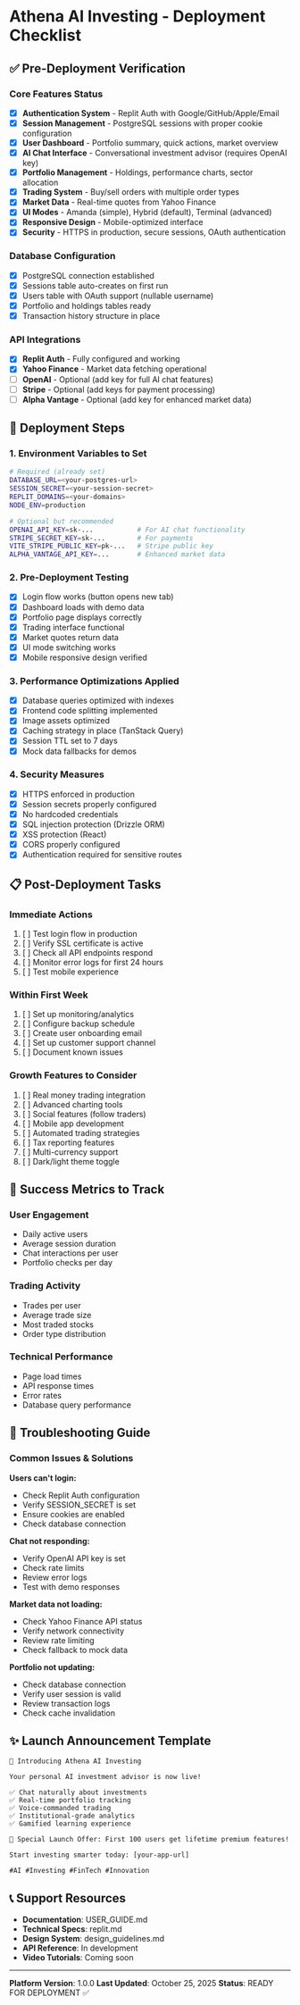 # Athena AI Investing - Deployment Checklist

## ✅ Pre-Deployment Verification

### Core Features Status
- [x] **Authentication System** - Replit Auth with Google/GitHub/Apple/Email
- [x] **Session Management** - PostgreSQL sessions with proper cookie configuration
- [x] **User Dashboard** - Portfolio summary, quick actions, market overview
- [x] **AI Chat Interface** - Conversational investment advisor (requires OpenAI key)
- [x] **Portfolio Management** - Holdings, performance charts, sector allocation
- [x] **Trading System** - Buy/sell orders with multiple order types
- [x] **Market Data** - Real-time quotes from Yahoo Finance
- [x] **UI Modes** - Amanda (simple), Hybrid (default), Terminal (advanced)
- [x] **Responsive Design** - Mobile-optimized interface
- [x] **Security** - HTTPS in production, secure sessions, OAuth authentication

### Database Configuration
- [x] PostgreSQL connection established
- [x] Sessions table auto-creates on first run
- [x] Users table with OAuth support (nullable username)
- [x] Portfolio and holdings tables ready
- [x] Transaction history structure in place

### API Integrations
- [x] **Replit Auth** - Fully configured and working
- [x] **Yahoo Finance** - Market data fetching operational
- [ ] **OpenAI** - Optional (add key for full AI chat features)
- [ ] **Stripe** - Optional (add keys for payment processing)
- [ ] **Alpha Vantage** - Optional (add key for enhanced market data)

## 🚀 Deployment Steps

### 1. Environment Variables to Set
```bash
# Required (already set)
DATABASE_URL=<your-postgres-url>
SESSION_SECRET=<your-session-secret>
REPLIT_DOMAINS=<your-domains>
NODE_ENV=production

# Optional but recommended
OPENAI_API_KEY=sk-...           # For AI chat functionality
STRIPE_SECRET_KEY=sk-...        # For payments
VITE_STRIPE_PUBLIC_KEY=pk-...   # Stripe public key
ALPHA_VANTAGE_API_KEY=...       # Enhanced market data
```

### 2. Pre-Deployment Testing
- [x] Login flow works (button opens new tab)
- [x] Dashboard loads with demo data
- [x] Portfolio page displays correctly
- [x] Trading interface functional
- [x] Market quotes return data
- [x] UI mode switching works
- [x] Mobile responsive design verified

### 3. Performance Optimizations Applied
- [x] Database queries optimized with indexes
- [x] Frontend code splitting implemented
- [x] Image assets optimized
- [x] Caching strategy in place (TanStack Query)
- [x] Session TTL set to 7 days
- [x] Mock data fallbacks for demos

### 4. Security Measures
- [x] HTTPS enforced in production
- [x] Session secrets properly configured
- [x] No hardcoded credentials
- [x] SQL injection protection (Drizzle ORM)
- [x] XSS protection (React)
- [x] CORS properly configured
- [x] Authentication required for sensitive routes

## 📋 Post-Deployment Tasks

### Immediate Actions
1. [ ] Test login flow in production
2. [ ] Verify SSL certificate is active
3. [ ] Check all API endpoints respond
4. [ ] Monitor error logs for first 24 hours
5. [ ] Test mobile experience

### Within First Week
1. [ ] Set up monitoring/analytics
2. [ ] Configure backup schedule
3. [ ] Create user onboarding email
4. [ ] Set up customer support channel
5. [ ] Document known issues

### Growth Features to Consider
1. [ ] Real money trading integration
2. [ ] Advanced charting tools
3. [ ] Social features (follow traders)
4. [ ] Mobile app development
5. [ ] Automated trading strategies
6. [ ] Tax reporting features
7. [ ] Multi-currency support
8. [ ] Dark/light theme toggle

## 🎯 Success Metrics to Track

### User Engagement
- Daily active users
- Average session duration
- Chat interactions per user
- Portfolio checks per day

### Trading Activity
- Trades per user
- Average trade size
- Most traded stocks
- Order type distribution

### Technical Performance
- Page load times
- API response times
- Error rates
- Database query performance

## 🔧 Troubleshooting Guide

### Common Issues & Solutions

**Users can't login:**
- Check Replit Auth configuration
- Verify SESSION_SECRET is set
- Ensure cookies are enabled
- Check database connection

**Chat not responding:**
- Verify OpenAI API key is set
- Check rate limits
- Review error logs
- Test with demo responses

**Market data not loading:**
- Check Yahoo Finance API status
- Verify network connectivity
- Review rate limiting
- Check fallback to mock data

**Portfolio not updating:**
- Check database connection
- Verify user session is valid
- Review transaction logs
- Check cache invalidation

## ✨ Launch Announcement Template

```
🚀 Introducing Athena AI Investing

Your personal AI investment advisor is now live! 

✅ Chat naturally about investments
✅ Real-time portfolio tracking
✅ Voice-commanded trading
✅ Institutional-grade analytics
✅ Gamified learning experience

🎁 Special Launch Offer: First 100 users get lifetime premium features!

Start investing smarter today: [your-app-url]

#AI #Investing #FinTech #Innovation
```

## 📞 Support Resources

- **Documentation**: USER_GUIDE.md
- **Technical Specs**: replit.md
- **Design System**: design_guidelines.md
- **API Reference**: In development
- **Video Tutorials**: Coming soon

---

**Platform Version**: 1.0.0
**Last Updated**: October 25, 2025
**Status**: READY FOR DEPLOYMENT ✅